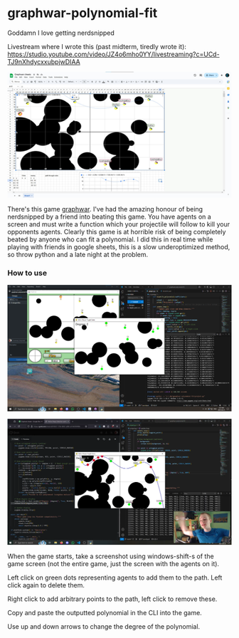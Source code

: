 # graphwar-polynomial-fit
Goddamn I love getting nerdsnipped

Livestream where I wrote this (past midterm, tiredly wrote it): https://studio.youtube.com/video/JZ4o6mho0YY/livestreaming?c=UCd-TJ9nXhdycxxubpjwDIAA

![](https://github.com/CKalitin/graphwar-polynomial-fit/blob/master/googlesheetsscreenshot.png)

There's this game [graphwar](https://store.steampowered.com/app/1899700/Graphwar/). I've had the amazing honour of being nerdsnipped by a friend into beating this game. You have agents on a screen and must write a function which your projectile will follow to kill your opponents agents. Clearly this game is at horrible risk of being completely beated by anyone who can fit a polynomial. I did this in real time while playing with friends in google sheets, this is a slow underoptimized method, so throw python and a late night at the problem.

### How to use

![](https://github.com/CKalitin/graphwar-polynomial-fit/blob/master/examplescreenshot.png)

![](https://github.com/CKalitin/graphwar-polynomial-fit/blob/master/examplescreenshot2.png)

When the game starts, take a screenshot using windows-shift-s of the game screen (not the entire game, just the screen with the agents on it).

Left click on green dots representing agents to add them to the path. Left click again to delete them.

Right click to add arbitrary points to the path, left click to remove these. 

Copy and paste the outputted polynomial in the CLI into the game.

Use up and down arrows to change the degree of the polynomial. 